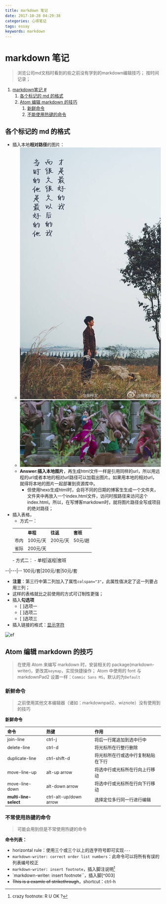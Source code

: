 ```yaml
---
title: markdown 笔记
date: 2017-10-28 04:29:38
categories: 心得笔记
tags: essay
keywords: markdown
---
```


# markdown 笔记

> 浏览公司md文档时看到的些之前没有学到的markdown编辑技巧；
> 按时间记录；

<!--more-->

<!-- TOC depthFrom:1 depthTo:6 withLinks:1 updateOnSave:1 orderedList:1 -->

1. [markdown笔记 #](#markdown笔记-)
	1. [各个标记的 md 的格式](#各个标记的-md-的格式)
	2. [Atom 编辑 markdown 的技巧](#atom-编辑-markdown-的技巧)
		1. [新鲜命令](#新鲜命令)
		2. [不能使用热键的命令](#不能使用热键的命令)

<!-- /TOC -->

## 各个标记的 md 的格式

- 插入本地**相对路径**的图片：
    - ![加载不出来时的alt文字说明](/img/ex-gf.png)
    - ![testImg](http://github.com/KangShanR/blogs/blob/master/pictures/baahuballi/17655319.png?raw=true)
    - **Answer:插入本地图片**，再生成html文件一样是引用同样的url，所以用远程的url或者本地的相对url路径可以加载出图片。如果用本地的相对url，就得将本地的图片一起部署到资源库中。
        - 但使用hexo生成html时，会将不同的日期的博客生生成一个文件夹，文件夹中再放入一个index.html文件，访问时按路径来访问这个index.html。所以，在写博客markdown时，就将图片路径全写成项目的绝对路径；
- 插入表格，
	- 方式一：
    <table>
      <tr>
        <th></th>
        <th>单程</th>
        <th>往返</th>
        <th>套班</th>
      </tr>
      <tr>
        <td>市内</td>
        <td>100元/天</td>
        <td>200元/天</td>
        <td>50元/趟</td>
      </tr>
      <tr>
        <td>省际</td>
        <td colspan="3">200元/天</td>
      </tr>
    </table>
	- 方式二：
	- 单程|返程|套班
--|---|--
  100元/套|200元/套|50元/套


- **注意**：第三行中第二列加入了属性`colspan="3"`，此属性值决定了这一列要占用三列；
- 这样的表格就比之前使用的方式可订制性更强；
- 插入**勾选项**
    - [ ]选项一
    - [ ]选项二
    - [ ]选项三
- 插入链接的格式：[显示字符](url地址)

![ef](http://kangshan.oschina.io/img/ex-gf.png)

## Atom 编辑 markdown 的技巧
> 在使用 Atom 来编写 markdown 时，安装相关的 package(markdown-writer)，更改其`keymap`，实现快捷操作；
> Atom 中使用的 font 与 markdownPad2 设置一样：`Commic Sans MS`，默认的为`Default`

### 新鲜命令
> 之前使用其他文本编辑器（诸如：markdownpad2、wiznote）没有使用到的技巧

**新鲜命令**

| 命令 | 热键     |作用|
| :------------- | :------------- | :------------- |
| join-line|ctrl-j|将后一行尾追加到选中行中|
| delete-line  | ctrl-d  | 将光标所在行整行删除  |
| duplicate-line|ctrl-shift-d|将光标所在行或选中行复制粘贴在下行|
| move-line-up | alt-up arrow  |将选中行或光标所在行向上行移动|
| move-line-down | alt-down arrow  |将选中行或光标所在行向下行移动|
| **multi-line-select** | ctrl-alt-up/down arrow  |选择定位多行同一行进行编辑|

### 不常使用热键的命令
> 可能会用到但是不常使用热键的命令

**命令列表：**

- horizontal rule：使用三个或三个以上的连字符号即可实现`---`
- `markdown-writer: correct order list numbers`：此命令可以将所有有误的列表编号校正
- `markdown-writer: insert footnote`，插入脚注说明[^label2]
- `markdown-writer: insert footnote``，插入脚[^003]
- ~~This is a examle of strikethrough~~，shortcut：ctrl-h

[^004]: 这是一个插入脚注的示例，标签为 003

[^label2]: crazy footnote: R U OK ?

[^001]: crazy footnote!

